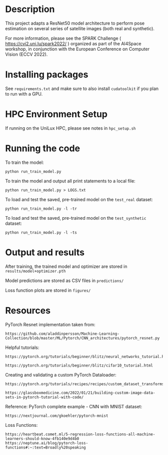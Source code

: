 # Description

This project adapts a ResNet50 model architecture to perform pose estimation on several series of satellite images (both real and synthetic).

For more information, please see the SPARK Challenge ( https://cvi2.uni.lu/spark2022/ ) organized as part of the AI4Space workshop, in conjunction with the European Conference on Computer Vision (ECCV 2022).


# Installing packages

See `requirements.txt` and make sure to also install `cudatoolkit` if you plan to run with a GPU.

# HPC Environment Setup

If running on the UniLux HPC, please see notes in `hpc_setup.sh`

# Running the code

To train the model:

	python run_train_model.py

To train the model and output all print statements to a local file:

	python run_train_model.py > LOGS.txt

To load and test the saved, pre-trained model on the `test_real` dataset:

	python run_train_model.py -l -tr

To load and test the saved, pre-trained model on the `test_synthetic` dataset:

	python run_train_model.py -l -ts


# Output and results

After training, the trained model and optimizer are stored in `results/model+optimizer.pth`

Model predictions are stored as CSV files in `predictions/`

Loss function plots are stored in `figures/`


# Resources

PyTorch Resnet implementation taken from:

	https://github.com/aladdinpersson/Machine-Learning-Collection/blob/master/ML/Pytorch/CNN_architectures/pytorch_resnet.py

Helpful tutorials:

	https://pytorch.org/tutorials/beginner/blitz/neural_networks_tutorial.html
	
	https://pytorch.org/tutorials/beginner/blitz/cifar10_tutorial.html

Creating and validating a custom PyTorch Dataloader:

	https://pytorch.org/tutorials/recipes/recipes/custom_dataset_transforms_loader.html

	https://glassboxmedicine.com/2022/01/21/building-custom-image-data-sets-in-pytorch-tutorial-with-code/

Reference: PyTorch complete example - CNN with MNIST dataset:

	https://nextjournal.com/gkoehler/pytorch-mnist

Loss Functions:

	https://heartbeat.comet.ml/5-regression-loss-functions-all-machine-learners-should-know-4fb140e9d4b0
	https://neptune.ai/blog/pytorch-loss-functions#:~:text=Broadly%20speaking
